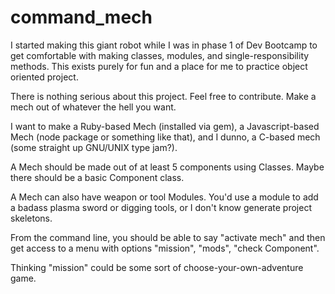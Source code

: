 # command_mech

I started making this giant robot while I was in phase 1 of Dev Bootcamp to get comfortable with making classes, modules, and single-responsibility methods. This exists purely for fun and a place for me to practice object oriented project.

There is nothing serious about this project. Feel free to contribute. Make a mech out of whatever the hell you want.

I want to make a Ruby-based Mech (installed via gem), a Javascript-based Mech (node package or something like that), and I dunno, a C-based mech (some straight up GNU/UNIX type jam?).

A Mech should be made out of at least 5 components using Classes. Maybe there should be a basic Component class.

A Mech can also have weapon or tool Modules. You'd use a module to add a badass plasma sword or digging tools, or I don't know generate project skeletons.

From the command line, you should be able to say "activate mech" and then get access to a menu with options "mission", "mods", "check Component".

Thinking "mission" could be some sort of choose-your-own-adventure game.